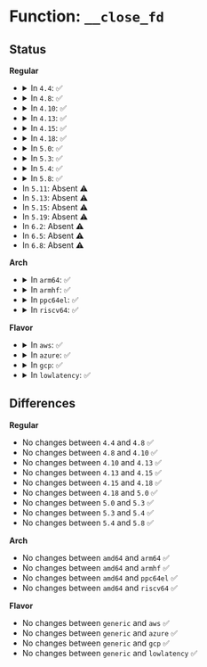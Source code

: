 # Function: <code>__close_fd</code>

## Status
<b>Regular</b>
<ul>
<li>
<details>
<summary>In <code>4.4</code>: ✅</summary>

```c
int __close_fd(struct files_struct *files, unsigned int fd);
```

**Collision:** Unique Global

**Inline:** No

**Transformation:** False

**Instances:**

```
In fs/file.c (ffffffff8122a9d0)
Location: fs/file.c:634
Inline: False
Direct callers:
  - fs/open.c:SyS_close
  - fs/file.c:replace_fd
```
**Symbols:**

```
ffffffff8122a9d0-ffffffff8122aa91: __close_fd (STB_GLOBAL)
```
</details>
</li>
<li>
<details>
<summary>In <code>4.8</code>: ✅</summary>

```c
int __close_fd(struct files_struct *files, unsigned int fd);
```

**Collision:** Unique Global

**Inline:** No

**Transformation:** False

**Instances:**

```
In fs/file.c (ffffffff81253130)
Location: fs/file.c:635
Inline: False
Direct callers:
  - fs/open.c:SyS_close
  - fs/file.c:replace_fd
```
**Symbols:**

```
ffffffff81253130-ffffffff812531e0: __close_fd (STB_GLOBAL)
```
</details>
</li>
<li>
<details>
<summary>In <code>4.10</code>: ✅</summary>

```c
int __close_fd(struct files_struct *files, unsigned int fd);
```

**Collision:** Unique Global

**Inline:** No

**Transformation:** False

**Instances:**

```
In fs/file.c (ffffffff81266380)
Location: fs/file.c:635
Inline: False
Direct callers:
  - fs/open.c:SyS_close
  - fs/file.c:replace_fd
```
**Symbols:**

```
ffffffff81266380-ffffffff8126642d: __close_fd (STB_GLOBAL)
```
</details>
</li>
<li>
<details>
<summary>In <code>4.13</code>: ✅</summary>

```c
int __close_fd(struct files_struct *files, unsigned int fd);
```

**Collision:** Unique Global

**Inline:** No

**Transformation:** False

**Instances:**

```
In fs/file.c (ffffffff81273b60)
Location: fs/file.c:621
Inline: False
Direct callers:
  - fs/open.c:SyS_close
  - fs/file.c:replace_fd
```
**Symbols:**

```
ffffffff81273b60-ffffffff81273c0d: __close_fd (STB_GLOBAL)
```
</details>
</li>
<li>
<details>
<summary>In <code>4.15</code>: ✅</summary>

```c
int __close_fd(struct files_struct *files, unsigned int fd);
```

**Collision:** Unique Global

**Inline:** No

**Transformation:** False

**Instances:**

```
In fs/file.c (ffffffff81296440)
Location: fs/file.c:625
Inline: False
Direct callers:
  - fs/open.c:SyS_close
  - fs/file.c:replace_fd
```
**Symbols:**

```
ffffffff81296440-ffffffff812964dd: __close_fd (STB_GLOBAL)
```
</details>
</li>
<li>
<details>
<summary>In <code>4.18</code>: ✅</summary>

```c
int __close_fd(struct files_struct *files, unsigned int fd);
```

**Collision:** Unique Global

**Inline:** No

**Transformation:** False

**Instances:**

```
In fs/file.c (ffffffff812bc1b0)
Location: fs/file.c:620
Inline: False
Direct callers:
  - init/do_mounts_md.c:md_run_setup
  - init/do_mounts_md.c:md_setup_drive
  - init/do_mounts_md.c:md_setup_drive
  - init/do_mounts_md.c:md_setup_drive
  - init/initramfs.c:do_copy
  - fs/open.c:__ia32_sys_close
  - fs/open.c:__x64_sys_close
  - fs/file.c:replace_fd
```
**Symbols:**

```
ffffffff812bc1b0-ffffffff812bc24f: __close_fd (STB_GLOBAL)
```
</details>
</li>
<li>
<details>
<summary>In <code>5.0</code>: ✅</summary>

```c
int __close_fd(struct files_struct *files, unsigned int fd);
```

**Collision:** Unique Global

**Inline:** No

**Transformation:** False

**Instances:**

```
In fs/file.c (ffffffff812d13a0)
Location: fs/file.c:620
Inline: False
Direct callers:
  - init/do_mounts_md.c:md_run_setup
  - init/do_mounts_md.c:md_setup_drive
  - init/do_mounts_md.c:md_setup_drive
  - init/do_mounts_md.c:md_setup_drive
  - init/initramfs.c:do_copy
  - fs/open.c:__ia32_sys_close
  - fs/open.c:__x64_sys_close
  - fs/file.c:replace_fd
```
**Symbols:**

```
ffffffff812d13a0-ffffffff812d143f: __close_fd (STB_GLOBAL)
```
</details>
</li>
<li>
<details>
<summary>In <code>5.3</code>: ✅</summary>

```c
int __close_fd(struct files_struct *files, unsigned int fd);
```

**Collision:** Unique Global

**Inline:** No

**Transformation:** False

**Instances:**

```
In fs/file.c (ffffffff812ee3c0)
Location: fs/file.c:621
Inline: False
Direct callers:
  - init/do_mounts_md.c:md_run_setup
  - init/do_mounts_md.c:md_setup_drive
  - init/do_mounts_md.c:md_setup_drive
  - init/do_mounts_md.c:md_setup_drive
  - init/initramfs.c:do_copy
  - fs/open.c:__ia32_sys_close
  - fs/open.c:__x64_sys_close
  - fs/file.c:replace_fd
```
**Symbols:**

```
ffffffff812ee3c0-ffffffff812ee45f: __close_fd (STB_GLOBAL)
```
</details>
</li>
<li>
<details>
<summary>In <code>5.4</code>: ✅</summary>

```c
int __close_fd(struct files_struct *files, unsigned int fd);
```

**Collision:** Unique Global

**Inline:** No

**Transformation:** False

**Instances:**

```
In fs/file.c (ffffffff812ffe80)
Location: fs/file.c:621
Inline: False
Direct callers:
  - init/do_mounts_md.c:md_run_setup
  - init/do_mounts_md.c:md_setup_drive
  - init/do_mounts_md.c:md_setup_drive
  - init/do_mounts_md.c:md_setup_drive
  - init/initramfs.c:do_copy
  - fs/open.c:__ia32_sys_close
  - fs/open.c:__x64_sys_close
  - fs/file.c:replace_fd
```
**Symbols:**

```
ffffffff812ffe80-ffffffff812fff1f: __close_fd (STB_GLOBAL)
```
</details>
</li>
<li>
<details>
<summary>In <code>5.8</code>: ✅</summary>

```c
int __close_fd(struct files_struct *files, unsigned int fd);
```

**Collision:** Unique Global

**Inline:** No

**Transformation:** False

**Instances:**

```
In fs/file.c (ffffffff81338fc0)
Location: fs/file.c:626
Inline: False
Direct callers:
  - init/initramfs.c:do_copy
  - fs/open.c:__ia32_sys_close
  - fs/open.c:__x64_sys_close
  - fs/file.c:replace_fd
```
**Symbols:**

```
ffffffff81338fc0-ffffffff8133905f: __close_fd (STB_GLOBAL)
```
</details>
</li>
<li>
In <code>5.11</code>: Absent ⚠️
</li>
<li>
In <code>5.13</code>: Absent ⚠️
</li>
<li>
In <code>5.15</code>: Absent ⚠️
</li>
<li>
In <code>5.19</code>: Absent ⚠️
</li>
<li>
In <code>6.2</code>: Absent ⚠️
</li>
<li>
In <code>6.5</code>: Absent ⚠️
</li>
<li>
In <code>6.8</code>: Absent ⚠️
</li>
</ul>
<b>Arch</b>
<ul>
<li>
<details>
<summary>In <code>arm64</code>: ✅</summary>

```c
int __close_fd(struct files_struct *files, unsigned int fd);
```

**Collision:** Unique Global

**Inline:** No

**Transformation:** False

**Instances:**

```
In fs/file.c (ffff8000103b1190)
Location: fs/file.c:621
Inline: False
Direct callers:
  - init/do_mounts_md.c:md_run_setup
  - init/do_mounts_md.c:md_setup_drive
  - init/do_mounts_md.c:md_setup_drive
  - init/do_mounts_md.c:md_setup_drive
  - init/initramfs.c:do_copy
  - fs/open.c:__arm64_sys_close
  - fs/file.c:replace_fd
```
**Symbols:**

```
ffff8000103b1190-ffff8000103b12c0: __close_fd (STB_GLOBAL)
```
</details>
</li>
<li>
<details>
<summary>In <code>armhf</code>: ✅</summary>

```c
int __close_fd(struct files_struct *files, unsigned int fd);
```

**Collision:** Unique Global

**Inline:** No

**Transformation:** False

**Instances:**

```
In fs/file.c (c0590d4c)
Location: fs/file.c:621
Inline: False
Direct callers:
  - init/do_mounts_md.c:md_run_setup
  - init/do_mounts_md.c:md_setup_drive
  - init/do_mounts_md.c:md_setup_drive
  - init/do_mounts_md.c:md_setup_drive
  - init/initramfs.c:do_copy
  - fs/open.c:__se_sys_close
  - fs/file.c:replace_fd
```
**Symbols:**

```
c0590d4c-c0590e38: __close_fd (STB_GLOBAL)
```
</details>
</li>
<li>
<details>
<summary>In <code>ppc64el</code>: ✅</summary>

```c
int __close_fd(struct files_struct *files, unsigned int fd);
```

**Collision:** Unique Global

**Inline:** No

**Transformation:** False

**Instances:**

```
In fs/file.c (c0000000004ad2d0)
Location: fs/file.c:621
Inline: False
Direct callers:
  - init/do_mounts_md.c:md_run_setup
  - init/do_mounts_md.c:md_setup_drive
  - init/do_mounts_md.c:md_setup_drive
  - init/do_mounts_md.c:md_setup_drive
  - init/initramfs.c:do_copy
  - fs/open.c:__se_sys_close
  - fs/file.c:replace_fd
```
**Symbols:**

```
c0000000004ad2d0-c0000000004ad440: __close_fd (STB_GLOBAL)
```
</details>
</li>
<li>
<details>
<summary>In <code>riscv64</code>: ✅</summary>

```c
int __close_fd(struct files_struct *files, unsigned int fd);
```

**Collision:** Unique Global

**Inline:** No

**Transformation:** False

**Instances:**

```
In fs/file.c (ffffffe000275970)
Location: fs/file.c:621
Inline: False
Direct callers:
  - init/do_mounts_md.c:md_run_setup
  - init/do_mounts_md.c:md_setup_drive
  - init/do_mounts_md.c:md_setup_drive
  - init/do_mounts_md.c:md_setup_drive
  - init/initramfs.c:do_copy
  - fs/open.c:__se_sys_close
  - fs/file.c:replace_fd
```
**Symbols:**

```
ffffffe000275970-ffffffe000275aaa: __close_fd (STB_GLOBAL)
```
</details>
</li>
</ul>
<b>Flavor</b>
<ul>
<li>
<details>
<summary>In <code>aws</code>: ✅</summary>

```c
int __close_fd(struct files_struct *files, unsigned int fd);
```

**Collision:** Unique Global

**Inline:** No

**Transformation:** False

**Instances:**

```
In fs/file.c (ffffffff812f8460)
Location: fs/file.c:621
Inline: False
Direct callers:
  - init/do_mounts_md.c:md_run_setup
  - init/do_mounts_md.c:md_setup_drive
  - init/do_mounts_md.c:md_setup_drive
  - init/do_mounts_md.c:md_setup_drive
  - init/initramfs.c:do_copy
  - fs/open.c:__ia32_sys_close
  - fs/open.c:__x64_sys_close
  - fs/file.c:replace_fd
```
**Symbols:**

```
ffffffff812f8460-ffffffff812f84ff: __close_fd (STB_GLOBAL)
```
</details>
</li>
<li>
<details>
<summary>In <code>azure</code>: ✅</summary>

```c
int __close_fd(struct files_struct *files, unsigned int fd);
```

**Collision:** Unique Global

**Inline:** No

**Transformation:** False

**Instances:**

```
In fs/file.c (ffffffff812e9080)
Location: fs/file.c:621
Inline: False
Direct callers:
  - init/do_mounts_md.c:md_run_setup
  - init/do_mounts_md.c:md_setup_drive
  - init/do_mounts_md.c:md_setup_drive
  - init/do_mounts_md.c:md_setup_drive
  - init/initramfs.c:do_copy
  - fs/open.c:__ia32_sys_close
  - fs/open.c:__x64_sys_close
  - fs/file.c:replace_fd
```
**Symbols:**

```
ffffffff812e9080-ffffffff812e911f: __close_fd (STB_GLOBAL)
```
</details>
</li>
<li>
<details>
<summary>In <code>gcp</code>: ✅</summary>

```c
int __close_fd(struct files_struct *files, unsigned int fd);
```

**Collision:** Unique Global

**Inline:** No

**Transformation:** False

**Instances:**

```
In fs/file.c (ffffffff812f6270)
Location: fs/file.c:621
Inline: False
Direct callers:
  - init/do_mounts_md.c:md_run_setup
  - init/do_mounts_md.c:md_setup_drive
  - init/do_mounts_md.c:md_setup_drive
  - init/do_mounts_md.c:md_setup_drive
  - init/initramfs.c:do_copy
  - fs/open.c:__ia32_sys_close
  - fs/open.c:__x64_sys_close
  - fs/file.c:replace_fd
```
**Symbols:**

```
ffffffff812f6270-ffffffff812f630f: __close_fd (STB_GLOBAL)
```
</details>
</li>
<li>
<details>
<summary>In <code>lowlatency</code>: ✅</summary>

```c
int __close_fd(struct files_struct *files, unsigned int fd);
```

**Collision:** Unique Global

**Inline:** No

**Transformation:** False

**Instances:**

```
In fs/file.c (ffffffff81306d30)
Location: fs/file.c:621
Inline: False
Direct callers:
  - init/do_mounts_md.c:md_run_setup
  - init/do_mounts_md.c:md_setup_drive
  - init/do_mounts_md.c:md_setup_drive
  - init/do_mounts_md.c:md_setup_drive
  - init/initramfs.c:do_copy
  - fs/open.c:__ia32_sys_close
  - fs/open.c:__x64_sys_close
  - fs/file.c:replace_fd
```
**Symbols:**

```
ffffffff81306d30-ffffffff81306dcf: __close_fd (STB_GLOBAL)
```
</details>
</li>
</ul>

## Differences
<b>Regular</b>
<ul>
<li>
No changes between <code>4.4</code> and <code>4.8</code> ✅
</li>
<li>
No changes between <code>4.8</code> and <code>4.10</code> ✅
</li>
<li>
No changes between <code>4.10</code> and <code>4.13</code> ✅
</li>
<li>
No changes between <code>4.13</code> and <code>4.15</code> ✅
</li>
<li>
No changes between <code>4.15</code> and <code>4.18</code> ✅
</li>
<li>
No changes between <code>4.18</code> and <code>5.0</code> ✅
</li>
<li>
No changes between <code>5.0</code> and <code>5.3</code> ✅
</li>
<li>
No changes between <code>5.3</code> and <code>5.4</code> ✅
</li>
<li>
No changes between <code>5.4</code> and <code>5.8</code> ✅
</li>
</ul>
<b>Arch</b>
<ul>
<li>
No changes between <code>amd64</code> and <code>arm64</code> ✅
</li>
<li>
No changes between <code>amd64</code> and <code>armhf</code> ✅
</li>
<li>
No changes between <code>amd64</code> and <code>ppc64el</code> ✅
</li>
<li>
No changes between <code>amd64</code> and <code>riscv64</code> ✅
</li>
</ul>
<b>Flavor</b>
<ul>
<li>
No changes between <code>generic</code> and <code>aws</code> ✅
</li>
<li>
No changes between <code>generic</code> and <code>azure</code> ✅
</li>
<li>
No changes between <code>generic</code> and <code>gcp</code> ✅
</li>
<li>
No changes between <code>generic</code> and <code>lowlatency</code> ✅
</li>
</ul>
